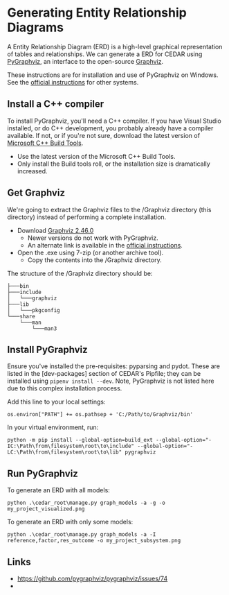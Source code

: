 

# Generating Entity Relationship Diagrams

A Entity Relationship Diagram (ERD) is a high-level graphical representation of tables and relationships. We can generate a ERD for CEDAR using [PyGraphviz](https://pygraphviz.github.io/), an interface to the open-source [Graphviz](https://graphviz.org/).

These instructions are for installation and use of PyGraphviz on Windows. See the [official instructions](https://pygraphviz.github.io/documentation/stable/install.html) for other systems.


## Install a C++ compiler

To install PyGraphviz, you'll need a C++ compiler. If you have Visual Studio installed, or do C++ development, you probably already have a compiler available. If not, or if you're not sure, download the latest version of [Microsoft C++ Build Tools](https://visualstudio.microsoft.com/visual-cpp-build-tools/).

- Use the latest version of the Microsoft C++ Build Tools.
- Only install the Build tools roll, or the installation size is dramatically increased.


## Get Graphviz

We're going to extract the Graphviz files to the /Graphviz directory (this directory) instead of performing a complete installation.

- Download [Graphviz 2.46.0](https://gitlab.com/graphviz/graphviz/-/packages/1000451)
  - Newer versions do not work with PyGraphviz.
  - An alternate link is available in the [official instructions](https://pygraphviz.github.io/documentation/stable/install.html).
- Open the .exe using 7-zip (or another archive tool).
  - Copy the contents into the /Graphviz directory.

The structure of the /Graphviz directory should be:

```
├───bin
├───include
│   └───graphviz
├───lib
│   └───pkgconfig
└───share
    └───man
        └───man3
```


## Install PyGraphviz

Ensure you've installed the pre-requisites: pyparsing and pydot. These are listed in the [dev-packages] section of CEDAR's Pipfile; they can be installed using `pipenv install --dev`. Note, PyGraphviz is not listed here due to this complex installation process.

Add this line to your local settings:

```
os.environ["PATH"] += os.pathsep + 'C:/Path/to/Graphviz/bin'
```

In your virtual environment, run:

```
python -m pip install --global-option=build_ext --global-option="-IC:\Path\from\filesystem\root\to\include" --global-option="-LC:\Path\from\filesystem\root\to\lib" pygraphviz
```


## Run PyGraphviz

To generate an ERD with all models:

```
python .\cedar_root\manage.py graph_models -a -g -o my_project_visualized.png
```

To generate an ERD with only some models:
```
python .\cedar_root\manage.py graph_models -a -I reference,factor,res_outcome -o my_project_subsystem.png
```


## Links 

- https://github.com/pygraphviz/pygraphviz/issues/74
- 